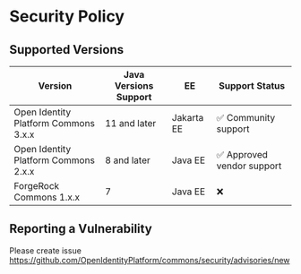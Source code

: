 # Security Policy

## Supported Versions

| Version                              | Java Versions Support | EE          | Support Status                             |
|--------------------------------------|-----------------------|-------------|--------------------------------------------|
| Open Identity Platform Commons 3.x.x | 11 and later          | Jakarta EE  | :white_check_mark: Community support       |
| Open Identity Platform Commons 2.x.x | 8 and later           | Java EE     | :white_check_mark: Approved vendor support |
| ForgeRock Commons 1.x.x              | 7                     | Java EE     | :x:                                        |

## Reporting a Vulnerability

Please create issue  https://github.com/OpenIdentityPlatform/commons/security/advisories/new
